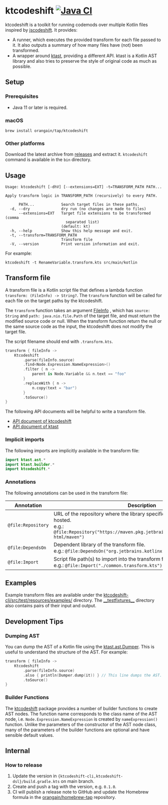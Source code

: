 # ktcodeshift [![Java CI](https://github.com/orangain/ktcodeshift/actions/workflows/java_ci.yaml/badge.svg)](https://github.com/orangain/ktcodeshift/actions/workflows/java_ci.yaml)

ktcodeshift is a toolkit for running codemods over multiple Kotlin files inspired
by [jscodeshift](https://github.com/facebook/jscodeshift). It provides:

- A runner, which executes the provided transform for each file passed to it. It also outputs a summary of how many
  files have (not) been transformed.
- A wrapper around [ktast](https://github.com/orangain/ktast), providing a different API. ktast is a Kotlin AST library
  and also tries to preserve the style of original code as much as possible.

## Setup

### Prerequisites

- Java 11 or later is required.

### macOS

```
brew install orangain/tap/ktcodeshift
```

### Other platforms

Download the latest archive from [releases](https://github.com/orangain/ktcodeshift/releases) and extract
it. `ktcodeshift` command is available in the `bin` directory.

## Usage

```
Usage: ktcodeshift [-dhV] [--extensions=EXT] -t=TRANSFORM_PATH PATH...

Apply transform logic in TRANSFORM_PATH (recursively) to every PATH.

      PATH...            Search target files in these paths.
  -d, --dry              dry run (no changes are made to files)
      --extensions=EXT   Target file extensions to be transformed (comma
                           separated list)
                         (default: kt)
  -h, --help             Show this help message and exit.
  -t, --transform=TRANSFORM_PATH
                         Transform file
  -V, --version          Print version information and exit.
```

For example:

```
ktcodeshift -t RenameVariable.transform.kts src/main/kotlin
```

## Transform file

A transform file is a Kotlin script file that defines a lambda function `transform: (FileInfo) -> String?`.
The `transform` function will be called for each file on the target paths by the ktcodeshift.

The `transform` function takes an
argument [FileInfo](https://orangain.github.io/ktcodeshift/latest/api/ktcodeshift-dsl/ktcodeshift/-file-info/index.html)
,
which has `source: String` and `path: java.nio.file.Path` of the target file, and must return the modified source code
or null. When the transform function return the null or the same source code as the input, the ktcodeshift does not
modify the target file.

The script filename should end with `.transform.kts`.

```kts
transform { fileInfo ->
    Ktcodeshift
        .parse(fileInfo.source)
        .find<Node.Expression.NameExpression>()
        .filter { n ->
            parent is Node.Variable && n.text == "foo"
        }
        .replaceWith { n ->
            n.copy(text = "bar")
        }
        .toSource()
}
```

The following API documents will be helpful to write a transform file.

- [API document of ktcodeshift](https://orangain.github.io/ktcodeshift/latest/api/ktcodeshift-dsl/ktcodeshift/index.html)
- [API document of ktast](https://orangain.github.io/ktast/latest/api/ast/ktast.ast/index.html)

### Implicit imports

The following imports are implicitly available in the transform file:

```kts
import ktast.ast.*
import ktast.builder.*
import ktcodeshift.*
```

### Annotations

The following annotations can be used in the transform file:

| Annotation         | Description                                                                                                                                                                    |
|--------------------|--------------------------------------------------------------------------------------------------------------------------------------------------------------------------------|
| `@file:Repository` | URL of the repository where the library specified in `@file:DependsOn` is hosted.<br>e.g.: `@file:Repository("https://maven.pkg.jetbrains.space/public/p/kotlinx-html/maven")` |
| `@file:DependsOn`  | Dependent library of the transform file. <br>e.g.: `@file:DependsOn("org.jetbrains.kotlinx:kotlinx-html-jvm:0.7.3")`                                                           |
| `@file:Import`     | Script file path(s) to import into the transform file. <br>e.g.: `@file:Import("./common.transform.kts")`                                                                      |


## Examples

Example transform files are available
under the [ktcodeshift-cli/src/test/resources/examples/](ktcodeshift-cli/src/test/resources/examples/) directory. The
[\_\_testfixtures\_\_](ktcodeshift-cli/src/test/resources/examples/__testfixtures__) directory also contains pairs of
their input and output.

## Development Tips

### Dumping AST

You can dump the AST of a Kotlin file using the [ktast.ast.Dumper](https://orangain.github.io/ktast/latest/api/ast/ktast.ast/-dumper/index.html). This is useful to understand the structure of the AST. For example:

```kts
transform { fileInfo ->
    Ktcodeshift
        .parse(fileInfo.source)
        .also { println(Dumper.dump(it)) } // This line dumps the AST.
        .toSource()
}
```

### Builder Functions

The [ktcodeshift](https://orangain.github.io/ktcodeshift/latest/api/ktcodeshift-dsl/ktcodeshift/index.html) package provides a number of builder functions to create AST nodes. The function name corresponds to the class name of the AST node, i.e. `Node.Expression.NameExpression` is created by `nameExpression()` function. Unlike the parameters of the constructor of the AST node class, many of the parameters of the builder functions are optional and have sensible default values.

## Internal

### How to release

1. Update the version in `{ktcodeshift-cli,ktcodeshift-dsl}/build.gradle.kts` on main branch.
2. Create and push a tag with the version, e.g. `0.1.0`.
3. CI will publish a release note to GitHub and update the Homebrew formula in the [orangain/homebrew-tap](https://github.com/orangain/homebrew-tap) repository.
